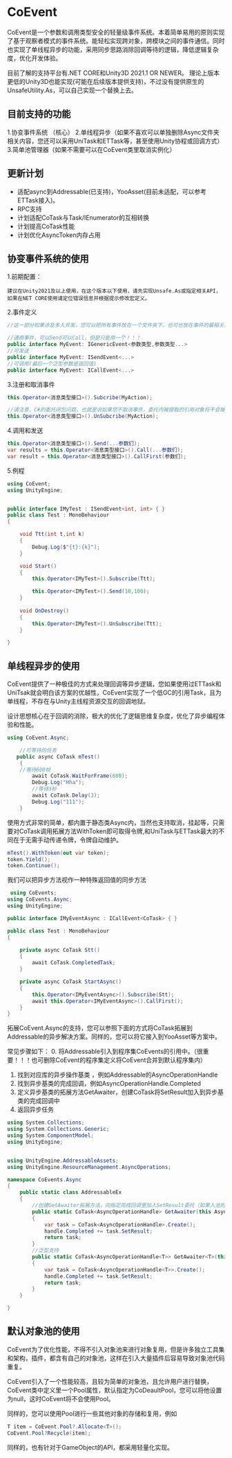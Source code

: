 # CoEvent

CoEvent是一个参数和调用类型安全的轻量级事件系统。本着简单易用的原则实现了基于观察者模式的事件系统。能轻松实现跨对象，跨模块之间的事件通信。同时也实现了单线程异步的功能，采用同步思路消除回调等待的逻辑，降低逻辑复杂度，优化开发体验。

目前了解的支持平台有.NET CORE和Unity3D 2021.1 OR NEWER。
理论上版本更低的Unity3D也能实现(可能在后续版本提供支持)，不过没有提供原生的UnsafeUtility.As，可以自己实现一个替换上去。
## 目前支持的功能
1.协变事件系统 （核心）
2.单线程异步（如果不喜欢可以单独删除Async文件夹相关内容，您还可以采用UniTask和ETTask等，甚至使用Unity协程或回调方式）
3.简单池管理器（如果不需要可以在CoEvent类里取消实例化）
## 更新计划
- 适配async到Addressable(已支持)，YooAsset(目前未适配，可以参考ETTask接入)。
- RPC支持
- 计划适配CoTask与Task/IEnumerator的互相转换
- 计划提高CoTask性能
- 计划优化AsyncToken内存占用

## 协变事件系统的使用

1.前期配置：
```
建议在Unity2021及以上使用，在这个版本以下使用，请先实现Unsafe.As或指定相关API，
如果在NET CORE使用请定位错误信息并根据提示修改宏定义。
```
2.事件定义
```csharp
//这一部分如果涉及多人开发，您可以把所有事件放在一个文件夹下，也可也放在事件的最相关处，这样做可以方便查阅

//通用事件，可以Send可以Call，但是只能用一个！！！
public interface MyEvent: IGenericEvent<参数类型,参数类型...>
//可发送
public interface MyEvent: ISendEvent<...>
//可调用(最后一个泛型参数是返回值)
public interface MyEvent: ICallEvent<...>
```


3.注册和取消事件
``` csharp
this.Operator<消息类型接口>().Subcribe(MyAction);

//请注意，C#的委托闭包问题，也就是说如果您不取消事件，委托内被提取的引用对象将不会被GC自动回收，这是C#委托常见的一个内存泄漏陷阱。
this.Operator<消息类型接口>().UnSubcribe(MyAction);
```

4.调用和发送
``` csharp
this.Operator<消息类型接口>().Send(...参数们);
var results = this.Operator<消息类型接口>().Call(...参数们);
var result = this.Operator<消息类型接口>().CallFirst(参数们);
```

5.例程
```csharp
using CoEvent;
using UnityEngine;


public interface IMyTest : ISendEvent<int, int> { }
public class Test : MonoBehaviour
{

    void Ttt(int t,int k)
    {
        Debug.Log($"{t}:{k}");
    }

    void Start()
    {
        this.Operator<IMyTest>().Subscribe(Ttt);

        this.Operator<IMyTest>().Send(10,100);
    }
    
    void OnDestroy()
    {
        this.Operator<IMyTest>().UnSubscribe(Ttt);
    }

}
```



## 单线程异步的使用

CoEvent提供了一种极佳的方式来处理回调等异步逻辑，您如果使用过ETTask和UniTsak就会明白该方案的优越性，CoEvent实现了一个低GC的引用Task，且为单线程，不存在与Unity主线程资源交互的回调地狱。

设计思想核心在于回调的消除，极大的优化了逻辑思维复杂度，优化了异步编程体验和性能。

```csharp
using CoEvent.Async;

    //可等待的任务
   public async CoTask mTest()
    {
    //等待600帧
        await CoTask.WaitForFrame(600);
        Debug.Log("Hha");
        //等待3秒
        await CoTask.Delay(3);
        Debug.Log("111");
    }

```
使用方式非常的简单，都内置于静态类Async内，当然也支持取消，挂起等，只需要对CoTask调用拓展方法WithToken即可取得令牌,和UniTask与ETTask最大的不同在于无需手动传递令牌，令牌自动维护。
```csharp
mTest().WithToken(out var token);
token.Yield();
token.Continue();
```


我们可以把异步方法视作一种特殊返回值的同步方法

```csharp
 using CoEvents;
using CoEvents.Async;
using UnityEngine;

public interface IMyEventAsync : ICallEvent<CoTask> { }

public class Test : MonoBehaviour
{

    private async CoTask Stt()
    {
        await CoTask.CompletedTask;
    }

    private async CoTask StartAsync()
    {
        this.Operator<IMyEventAsync>().Subscribe(Stt);
        await this.Operator<IMyEventAsync>().CallFirst();
    }
}
```

拓展CoEvent.Async的支持，您可以参照下面的方式将CoTask拓展到Addressable的异步解决方案。同样的，您可以将它接入到YooAsset等方案中。

常见步骤如下：
0. 将Addressable引入到程序集CoEvents的引用中。（很重要！！！也可删除CoEvent的程序集定义将CoEvent合并到默认程序集内）
1. 找到对应库的异步操作基类 ，例如Addressable的AsyncOperationHandle
2. 找到异步基类的完成回调，例如AsyncOperationHandle.Completed
3. 定义异步基类的拓展方法GetAwaiter，创建CoTask将SetResult加入到异步基类的完成回调中
4. 返回异步任务

```csharp
using System.Collections;
using System.Collections.Generic;
using System.ComponentModel;
using UnityEngine;


using UnityEngine.AddressableAssets;
using UnityEngine.ResourceManagement.AsyncOperations;

namespace CoEvents.Async
{
    public static class AddressableEx 
    {
        //创建GetAwaiter拓展方法，向指定完成回调里加入SetResult委托（如果入池则消除重复GC）
        public static CoTask<AsyncOperationHandle> GetAwaiter(this AsyncOperationHandle handle)
        {
            var task = CoTask<AsyncOperationHandle>.Create();
            handle.Completed += task.SetResult;
            return task;
        }
        //泛型支持
        public static CoTask<AsyncOperationHandle<T>> GetAwaiter<T>(this AsyncOperationHandle<T> handle)
        {
            var task = CoTask<AsyncOperationHandle<T>>.Create();
            handle.Completed += task.SetResult;
            return task;
        }
    }

}
```
## 默认对象池的使用
CoEvent为了优化性能，不得不引入对象池来进行对象复用，但是许多独立工具集和架构，插件，都含有自己的对象池，这样在引入大量插件后容易导致对象池代码重复。

CoEvent引入了一个性能较高，且较为简单的对象池，且允许用户进行替换，CoEvent类中定义里一个Pool属性，默认指定为CoDeaultPool，您可以将他设置为null，这时CoEvent将不会使用Pool。

同样的，您可以使用Pool进行一些其他对象的存储和复用，例如
```csharp
T item = CoEvent.Pool?.Allocate<T>();
CoEvent.Pool?Recycle(item);
```
同样的，也有针对于GameObject的API，都采用轻量化实现。


